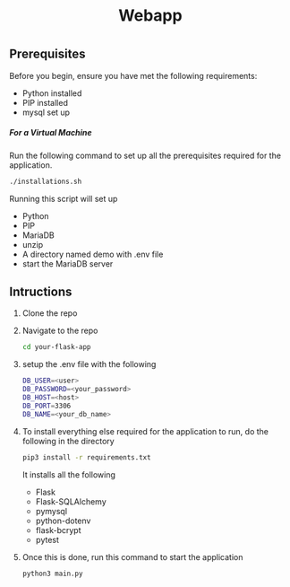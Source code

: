 <h1 align="center">Webapp<h1>

## Prerequisites

Before you begin, ensure you have met the following requirements:

- Python installed
- PIP installed
- mysql set up

##### For a Virtual Machine

Run the following command to set up all the prerequisites required for the application.

```sh
./installations.sh
```

Running this script will set up

- Python
- PIP
- MariaDB
- unzip
- A directory named demo with .env file
- start the MariaDB server

## Intructions

1. Clone the repo
2. Navigate to the repo
   ```sh
   cd your-flask-app
   ```
3. setup the .env file with the following
   ```sh
   DB_USER=<user>
   DB_PASSWORD=<your_password>
   DB_HOST=<host>
   DB_PORT=3306
   DB_NAME=<your_db_name>
   ```
4. To install everything else required for the application to run, do the following in the directory

   ```sh
   pip3 install -r requirements.txt
   ```

   It installs all the following

   - Flask
   - Flask-SQLAlchemy
   - pymysql
   - python-dotenv
   - flask-bcrypt
   - pytest

5. Once this is done, run this command to start the application
   ```sh
   python3 main.py
   ```
   
